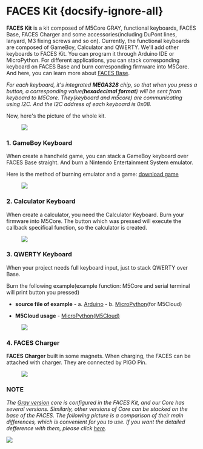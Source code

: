 # FACES Kit {docsify-ignore-all}

**FACES Kit** is a kit composed of M5Core GRAY, functional keyboards, FACES Base, FACES Charger and some accessories(including DuPont lines, lanyard, M3 fixing screws and so on). Currently, the functional keyboards are composed of GameBoy, Calculator and QWERTY. We'll add other keyboards to FACES Kit. You can program it through Arduino IDE or MicroPython. For different applications, you can stack corresponding keyboard on FACES Base and burn corresponding firmware into M5Core. And here, you can learn more about [FACES Base](en/base/face_base).

*For each keyboard, it's integrated **MEGA328** chip, so that when you press a button, a corresponding value(**hexadecimal format**) will be sent from keyboard to M5Core. They(keyboard and m5core) are communicating using I2C. And the I2C address of each keyboard is 0x08.*

Now, here's the picture of the whole kit.

<figure>
    <img src="assets/img/product_pics/core/faces_kit/faces_kit.png">
</figure>

### 1. GameBoy Keyboard

When create a handheld game, you can stack a GameBoy keyboard over FACES Base straight. And burn a Nintendo Entertainment System emulator.

Here is the method of burning emulator and a game: [download game](en/quick_start/faces/gameboy_burn_a_nes_game)

<figure>
    <img src="assets/img/product_pics/core/faces_kit/gameboy_01.png">
</figure>

### 2. Calculator Keyboard

When create a calculator, you need the Calculator Keyboard. Burn your firmware into M5Core. The button which was pressed will execute the callback specifical function, so the calculator is created.

<figure>
    <img src="assets/img/product_pics/core/faces_kit/calculator.png">
</figure>

### 3. QWERTY Keyboard

When your project needs full keyboard input, just to stack QWERTY over Base.

Burn the following example(example function: M5Core and serial terminal will print button you pressed)

-  **source file of example** - a. [Arduino](https://github.com/m5stack/M5Stack/tree/master/examples/Modules/FACES) - b. [MicroPython](https://github.com/m5stack/M5Cloud/tree/master/examples/FACES)(for M5Cloud)

-  **M5Cloud usage** - [MicroPython(M5Cloud)](en/quick_start/m5core/m5stack_core_get_started_MicroPython_m5cloud)

<figure>
    <img src="assets/img/product_pics/core/faces_kit/qwerty.png">
</figure>


### 4. FACES Charger

**FACES Charger** built in some magnets. When charging, the FACES can be attached with charger. They are connected by PIGO Pin.

<figure>
    <img src="assets/img/product_pics/core/faces_kit/charger.png">
</figure>

### NOTE

*The [Gray version](zh_CN/core/gray) core is configured in the FACES Kit, and our Core has several versions. Similarly, other versions of Core can be stacked on the base of the FACES. The following picture is a comparison of their main differences, which is convenient for you to use. If you want the detailed defference with them, please click [here](https://github.com/m5stack/M5-Schematic/blob/master/Core/hardware_difference_between_cores.md).*

<img src="assets/img/product_pics/core/core_comparison_04.png">

